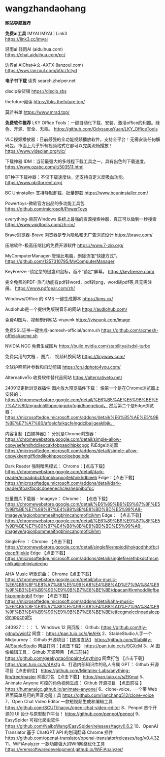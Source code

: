 # wangzhandaohang
**网站导航推荐**

**免费ai工具**
IMYAI
IMYAI | Link3    
https://link3.cc/imyai

轻雨ai
轻雨AI (aiduihua.com)     
https://chat.aiduihua.com/pc/

边界ai
AIChat中文-AXTX (lanzoul.com)    
https://wws.lanzoul.com/b0czfctyd




**电子书下载**
读秀
search.zhelper.net

discip杂货铺
https://discip.sbs

thefuture阅读
https://bks.thefuture.top/

莫若书单
https://www.mrsd.top/



**免费软件推荐**
LKY Office Tools：一键自动化下载、安装、激活office的利器。绿色、开源、安全、无毒。
https://github.com/OdysseusYuan/LKY_OfficeTools

VLC视频播放器：目前最强的全功能视频播放软件，支持全平台！无需安装任何解码包，市面上几乎所有视频格式它都可以完美流畅播放！
https://www.videolan.org/vlc/

下载神器 IDM：当前最强大的多线程下载工具之一，具有出色的下载速度。
https://www.ozabc.com/it/503511.html

BT种子下载神器：不仅下载速度快，还支持自定义反吸血功能。
https://www.qbittorrent.org/

BC Uninstaller-支持静默卸载，批量卸载
https://www.bcuninstaller.com/

Powertoys-微软官方出品的多功能工具包
https://github.com/microsoft/PowerToys

everything-目前Windows 系统上最强的资源搜索神器，真正可以做到一秒搜索
https://www.voidtools.com/zh-cn/

Brave浏览器-Brave 浏览器是专为隐私和无广告浏览设计
https://brave.com/

压缩软件-极高压缩比的免费开源软件
https://www.7-zip.org/

MyComputerManager-管理此电脑，删除流氓“快捷方式”。
https://github.com/1357310795/MyComputerManager

KeyFreeze -锁定您的键盘和鼠标，而不“锁定”屏幕。
https://keyfreeze.com/

完全免费的PDF-热门功能有pdf转word，pdf转png，word转pdf等,且无需注册。
https://www.pdfgear.com/zh/

Windows/Office 的 KMS 一键生成脚本 
  https://kms.cx/
  
Audiohub是一个提供免版税音乐的网站 
  https://audiohub.com/
  
免费AI图片、视频制作网站-vispunk
  https://vispunk.com/image
  
免费SSL证书一键生成-acmesh-official/acme.sh
  https://github.com/acmesh-official/acme.sh

  NVIDIA NGC 免费生成图片
https://build.nvidia.com/stabilityai/sdxl-turbo

免费实用的文档 、图片、 视频转换网站
https://tinywow.com/


全球护照照片参数和自动剪辑
https://cn.idphoto4you.com/

AlternativeTo 收费软件替代品网站
https://alternativeto.net/

240912更新浏览器插件
图片放大预览插件下载：
像第一个是在Chrome浏览器上安装的：https://chromewebstore.google.com/detail/%E6%B5%AE%E5%9B%BE%E7%A7%80/mgpdnhlllbpncjpgokgfogidhoegebod，
然后第二个是Edge浏览器：https://microsoftedge.microsoft.com/addons/detail/%E6%B5%AE%E5%9B%BE%E7%A7%80/afdelcfalkgcfelngdclbaijgeaklbjk。

内容复制【白嫖神器】：
分别是Chrome浏览器：
https://chromewebstore.google.com/detail/simple-allow-copy/aefehdhdciieocakfobpaaolhipkcpgc
和Edge浏览器
https://microsoftedge.microsoft.com/addons/detail/simple-allow-copy/kkemgiffjdndikokhpoecoloebgeibde

Dark Reader 强制暗黑模式：
Chrome：【点击下载】
https://chromewebstore.google.com/detail/dark-reader/eimadpbcbfnmbkopoojfekhnkhdbieeh
Edge：【点击下载】
https://microsoftedge.microsoft.com/addons/detail/dark-reader/ifoakfbpdcdoeenechcleahebpibofpc

批量图片下载器 - Imageye：
Chrome： 【点击下载】
https://chromewebstore.google.com/detail/%E6%89%B9%E9%87%8F%E5%9B%BE%E7%89%87%E4%B8%8B%E8%BD%BD%E5%99%A8-imageye/agionbommeaifngbhincahgmoflcikhm
Edge： 【点击下载】
https://chromewebstore.google.com/detail/%E6%89%B9%E9%87%8F%E5%9B%BE%E7%89%87%E4%B8%8B%E8%BD%BD%E5%99%A8-imageye/agionbommeaifngbhincahgmoflcikhm

SingleFile ：
Chrome 【点击下载】
https://chromewebstore.google.com/detail/singlefile/mpiodijhokgodhhofbcjdecpffjipkle
Edge 【点击下载】
https://microsoftedge.microsoft.com/addons/detail/singlefile/efnbkdcfmcmnhlkaijjjmhjjgladedno

AHA Music 听歌识曲：
Chrome【点击下载】
https://chromewebstore.google.com/detail/aha-music-%E6%B5%8F%E8%A7%88%E5%99%A8%E4%B8%AD%E7%9A%84%E9%9F%B3%E4%B9%90%E9%9B%B7%E8%BE%BE/dpacanjfikmhoddligfbehkpomnbgblf
Edge 【点击下载】
https://microsoftedge.microsoft.com/addons/detail/aha-music-%E6%B5%8F%E8%A7%88%E5%99%A8%E4%B8%AD%E7%9A%84%E9%9F%B3%E4%B9%90%E9%9B%B7%E8%BE%BE/ejfccgmelcclnoadalcepdmnpgcnglfc

240927：：：
1、Windows 12 网页版： 
Github:
https://github.com/tjy-gitnub/win12
网盘：
https://pan.tuio.cc/s/jeAHk
2、StableStudio人手一个 Midjourney：
Github 开源项目：【链接直达】
https://github.com/Stability-AI/StableStudio
网盘打包：【点击下载】
https://pan.tuio.cc/s/9GXcM
3、AI 图像编辑工具：
Github 开源项目 【点击前往】
https://github.com/geekyutao/Inpaint-Anything
网盘打包 【点击下载】
https://pan.tuio.cc/s/4Akfg
4、打造内部知识库的私人专属 GPT：
Github 开源项目【点击前往】
https://github.com/Mintplex-Labs/anything-llm/tree/master
网盘打包 【点击下载】
https://pan.tuio.cc/s/EKmuj
5、Animate Anyone 可控的角色视频生成：
Github 开源项目 【点击前往 】
https://humanaigc.github.io/animate-anyone/
6、clone-voice，一个带 Web 界面简单易用的声音克隆工具
https://github.com/jianchang512/clone-voice
7、Open Chat Video Editor 一款短视频生成和编辑工具
https://github.com/SCUTlihaoyu/open-chat-video-editor
8、Penpot 首个开源的 UI 设计与原型制作平台！
https://github.com/penpot/penpot
9、EasySpider 可视化爬虫软件
https://github.com/NaiboWang/EasySpider/releases/tag/v0.6.2
10、OpenAI Translator 基于 ChatGPT API 的划词翻译 Chrome 插件
https://github.com/openai-translator/openai-translator/releases/tag/v0.4.32
11、WiFiAnalyzer 一款功能强大的Wifi网络优化工具
https://vremsoftwaredevelopment.github.io/WiFiAnalyzer/

